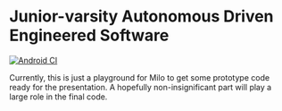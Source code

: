 # Junior-varsity Autonomous Driven Engineered Software

[![Android CI](https://github.com/rh-robotics/JADES/actions/workflows/android.yml/badge.svg)](https://github.com/rh-robotics/JADES/actions/workflows/android.yml)

Currently, this is just a playground for Milo to get some prototype code ready for the presentation.
A hopefully non-insignificant part will play a large role in the final code.